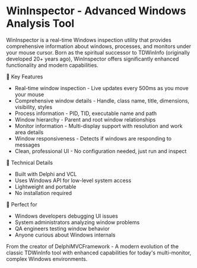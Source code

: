 # WinInspector - Advanced Windows Analysis Tool
WinInspector is a real-time Windows inspection utility that provides comprehensive information about windows, processes, and monitors under your mouse cursor. Born as the spiritual successor to TDWinInfo (originally developed 20+ years ago), WinInspector offers significantly enhanced functionality and modern capabilities.

🚀 Key Features
- Real-time window inspection - Live updates every 500ms as you move your mouse
- Comprehensive window details - Handle, class name, title, dimensions, visibility, styles
- Process information - PID, TID, executable name and path
- Window hierarchy - Parent and root window relationships
- Monitor information - Multi-display support with resolution and work area details
- Window responsiveness - Detects if windows are responding to messages
- Clean, professional UI - No configuration needed, just run and inspect

🔧 Technical Details
- Built with Delphi and VCL
- Uses Windows API for low-level system access
- Lightweight and portable
- No installation required

🎯 Perfect for
- Windows developers debugging UI issues
- System administrators analyzing window problems
- QA engineers testing window behavior
- Anyone curious about Windows internals

From the creator of DelphiMVCFramework - A modern evolution of the classic TDWinInfo tool with enhanced capabilities for today's multi-monitor, complex Windows environments.
